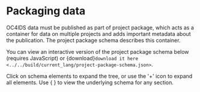 # Packaging data

OC4IDS data must be published as part of project package, which acts as a container for data on multiple projects and adds important metadata about the publication. The project package schema describes this container.

You can view an interactive version of the project package schema below (requires JavaScript) or {download}`download it here <../../build/current_lang/project-package-schema.json>`.

Click on schema elements to expand the tree, or use the '+' icon to expand all elements. Use { } to view the underlying schema for any section.

<script src="../../_static/docson/widget.js" data-schema="../../_static/project-level/project-package-schema.json"></script>
